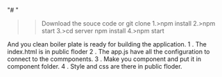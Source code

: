 "# "
>> Download the souce code or git clone
>>  1.>npm install
>>  2.>npm start
>>  3.>cd server npm install
>>  4.>npm start

And you clean boiler plate is ready for building the application.
1 . The index.html is in public floder
2 . The app.js have all the configuration to connect to the commponents.
3 . Make you component and put it in component folder.
4 . Style and css are there in public floder.
